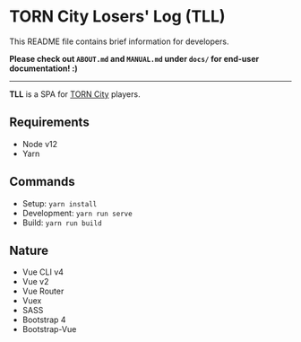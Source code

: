 # TORN City Losers' Log (TLL)

This README file contains brief information for developers.

**Please check out `ABOUT.md` and `MANUAL.md` under `docs/` for end-user documentation! :)**

---

**TLL** is a SPA for [TORN City](https://www.torn.com/) players.


## Requirements

- Node v12
- Yarn


## Commands

- Setup: `yarn install`
- Development: `yarn run serve`
- Build: `yarn run build`


## Nature

- Vue CLI v4
- Vue v2
- Vue Router
- Vuex
- SASS
- Bootstrap 4
- Bootstrap-Vue
